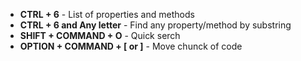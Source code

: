 - **CTRL + 6** - List of properties and methods
- **CTRL + 6 and Any letter** - Find any property/method by substring
- **SHIFT + COMMAND + O** - Quick serch
- **OPTION + COMMAND + [ or ]** - Move chunck of code


